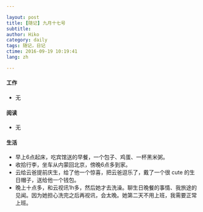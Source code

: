 ```yaml
---

layout: post  
title: [随记] 九月十七号  
subtitle:   
author: Hiko  
category: daily
tags: 随记，日记  
ctime: 2016-09-19 10:19:41  
lang: zh  

---
```


#### 工作

- 无

#### 阅读

- 无

#### 生活

- 早上6点起床，吃宾馆送的早餐，一个包子、鸡蛋、一杯黑米粥。
- 收拾行李，坐车从内蒙回北京，傍晚6点多到家。
- 云给云爸提前庆生，给了他一个惊喜，把云爸逗乐了，戴了一个很 cute 的生日帽子，送给他一个钱包。
- 晚上十点多，和云视讯1h多，然后她才去洗澡。聊生日晚餐的事情、我旅途的见闻。因为她担心洗完之后再视讯，会太晚。她第二天不用上班，我需要正常上班。
